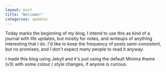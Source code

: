 ```yaml
---
layout: post
title: "Welcome!"
categories: updates
---
```


Today marks the beginning of my blog, I intend to use this as kind of a journal with life updates, but mostly for notes, and writeups of anything interesting that I do. I'd like to keep the frequency of posts semi-consistent, but no promises, and I don't expect many people to read it anyway.

I made this blog using Jekyll and it's just using the default Minima theme (v3) with some colour / style changes, if anyone is curious.
